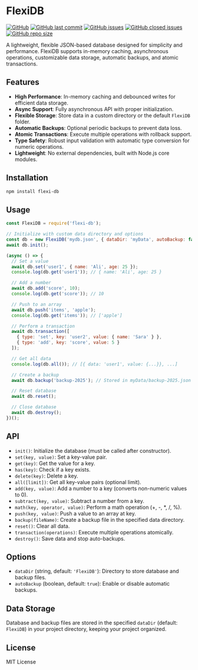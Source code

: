 # FlexiDB
[![GitHub](https://img.shields.io/github/license/TariQ-2/FlexiDB)](https://github.com/TariQ-2/FlexiDB/blob/master/LICENSE) [![GitHub last commit](https://img.shields.io/github/last-commit/TariQ-2/FlexiDB)](https://github.com/TariQ-2/FlexiDB/commits/master) [![GitHub issues](https://img.shields.io/github/issues-raw/TariQ-2/FlexiDB)](https://github.com/TariQ-2/FlexiDB/issues) [![GitHub closed issues](https://img.shields.io/github/issues-closed-raw/TariQ-2/FlexiDB)](https://github.com/TariQ-2/FlexiDB/issues) [![GitHub repo size](https://img.shields.io/github/repo-size/TariQ-2/FlexiDB)](https://github.com/TariQ-2/FlexiDB)

A lightweight, flexible JSON-based database designed for simplicity and performance. FlexiDB supports in-memory caching, asynchronous operations, customizable data storage, automatic backups, and atomic transactions.

## Features

- **High Performance**: In-memory caching and debounced writes for efficient data storage.
- **Async Support**: Fully asynchronous API with proper initialization.
- **Flexible Storage**: Store data in a custom directory or the default `FlexiDB` folder.
- **Automatic Backups**: Optional periodic backups to prevent data loss.
- **Atomic Transactions**: Execute multiple operations with rollback support.
- **Type Safety**: Robust input validation with automatic type conversion for numeric operations.
- **Lightweight**: No external dependencies, built with Node.js core modules.

## Installation

```bash
npm install flexi-db
```

## Usage

```javascript
const FlexiDB = require('flexi-db');

// Initialize with custom data directory and options
const db = new FlexiDB('mydb.json', { dataDir: 'myData', autoBackup: false });
await db.init();

(async () => {
  // Set a value
  await db.set('user1', { name: 'Ali', age: 25 });
  console.log(db.get('user1')); // { name: 'Ali', age: 25 }

  // Add a number
  await db.add('score', 10);
  console.log(db.get('score')); // 10

  // Push to an array
  await db.push('items', 'apple');
  console.log(db.get('items')); // ['apple']

  // Perform a transaction
  await db.transaction([
    { type: 'set', key: 'user2', value: { name: 'Sara' } },
    { type: 'add', key: 'score', value: 5 }
  ]);

  // Get all data
  console.log(db.all()); // [{ data: 'user1', value: {...}}, ...]

  // Create a backup
  await db.backup('backup-2025'); // Stored in myData/backup-2025.json

  // Reset database
  await db.reset();

  // Close database
  await db.destroy();
})();
```

## API

- `init()`: Initialize the database (must be called after constructor).
- `set(key, value)`: Set a key-value pair.
- `get(key)`: Get the value for a key.
- `has(key)`: Check if a key exists.
- `delete(key)`: Delete a key.
- `all([limit])`: Get all key-value pairs (optional limit).
- `add(key, value)`: Add a number to a key (converts non-numeric values to 0).
- `subtract(key, value)`: Subtract a number from a key.
- `math(key, operator, value)`: Perform a math operation (+, -, \*, /, %).
- `push(key, value)`: Push a value to an array at key.
- `backup(fileName)`: Create a backup file in the specified data directory.
- `reset()`: Clear all data.
- `transaction(operations)`: Execute multiple operations atomically.
- `destroy()`: Save data and stop auto-backups.

## Options

- `dataDir` (string, default: `'FlexiDB'`): Directory to store database and backup files.
- `autoBackup` (boolean, default: `true`): Enable or disable automatic backups.

## Data Storage

Database and backup files are stored in the specified `dataDir` (default: `FlexiDB`) in your project directory, keeping your project organized.

## License

MIT License
